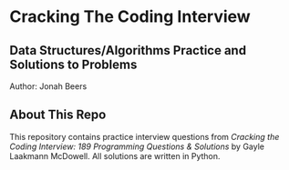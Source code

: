 # Cracking The Coding Interview
## Data Structures/Algorithms Practice and Solutions to Problems
Author: Jonah Beers
<br>


## About This Repo
This repository contains practice interview questions from *Cracking the Coding Interview: 189 Programming Questions & Solutions* by Gayle Laakmann McDowell. All solutions are written in Python. 